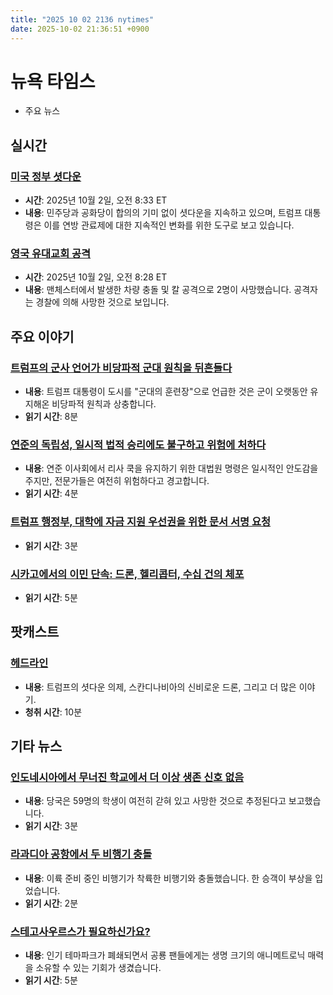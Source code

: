 ```yaml
---
title: "2025 10 02 2136 nytimes"
date: 2025-10-02 21:36:51 +0900
---
```


# 뉴욕 타임스
- 주요 뉴스

## 실시간

### [미국 정부 셧다운](https://www.nytimes.com/live/2025/10/02/us/trump-government-shutdown)

- **시간**: 2025년 10월 2일, 오전 8:33 ET
- **내용**: 민주당과 공화당이 합의의 기미 없이 셧다운을 지속하고 있으며, 트럼프 대통령은 이를 연방 관료제에 대한 지속적인 변화를 위한 도구로 보고 있습니다.
### [영국 유대교회 공격](https://www.nytimes.com/live/2025/10/02/world/manchester-synagogue-stabbing-uk)

- **시간**: 2025년 10월 2일, 오전 8:28 ET
- **내용**: 맨체스터에서 발생한 차량 충돌 및 칼 공격으로 2명이 사망했습니다. 공격자는 경찰에 의해 사망한 것으로 보입니다.
## 주요 이야기

### [트럼프의 군사 언어가 비당파적 군대 원칙을 뒤흔들다](https://www.nytimes.com/2025/10/01/us/politics/trump-military-founding-fathers.html)

- **내용**: 트럼프 대통령이 도시를 "군대의 훈련장"으로 언급한 것은 군이 오랫동안 유지해온 비당파적 원칙과 상충합니다.
- **읽기 시간**: 8분
### [연준의 독립성, 일시적 법적 승리에도 불구하고 위험에 처하다](https://www.nytimes.com/2025/10/02/business/federal-reserve-independence-lisa-cook.html)

- **내용**: 연준 이사회에서 리사 쿡을 유지하기 위한 대법원 명령은 일시적인 안도감을 주지만, 전문가들은 여전히 위험하다고 경고합니다.
- **읽기 시간**: 4분
### [트럼프 행정부, 대학에 자금 지원 우선권을 위한 문서 서명 요청](https://www.nytimes.com/2025/10/02/us/politics/trump-college-funding.html)

- **읽기 시간**: 3분
### [시카고에서의 이민 단속: 드론, 헬리콥터, 수십 건의 체포](https://www.nytimes.com/2025/10/01/us/trump-chicago-immigration-national-guard.html)

- **읽기 시간**: 5분
## 팟캐스트

### [헤드라인](https://www.nytimes.com/2025/10/02/podcasts/the-headlines/trump-shutdown-agenda-drones-scandinavia-denmark.html)

- **내용**: 트럼프의 셧다운 의제, 스칸디나비아의 신비로운 드론, 그리고 더 많은 이야기.
- **청취 시간**: 10분
## 기타 뉴스

### [인도네시아에서 무너진 학교에서 더 이상 생존 신호 없음](https://www.nytimes.com/2025/10/02/world/asia/indonesia-school-collapse.html)

- **내용**: 당국은 59명의 학생이 여전히 갇혀 있고 사망한 것으로 추정된다고 보고했습니다.
- **읽기 시간**: 3분
### [라과디아 공항에서 두 비행기 충돌](https://www.nytimes.com/2025/10/02/nyregion/delta-plane-collision-laguardia.html)

- **내용**: 이륙 준비 중인 비행기가 착륙한 비행기와 충돌했습니다. 한 승객이 부상을 입었습니다.
- **읽기 시간**: 2분
### [스테고사우르스가 필요하신가요?](https://www.nytimes.com/2025/10/01/nyregion/new-jersey-dinosaur-sale.html)

- **내용**: 인기 테마파크가 폐쇄되면서 공룡 팬들에게는 생명 크기의 애니메트로닉 매력을 소유할 수 있는 기회가 생겼습니다.
- **읽기 시간**: 5분
